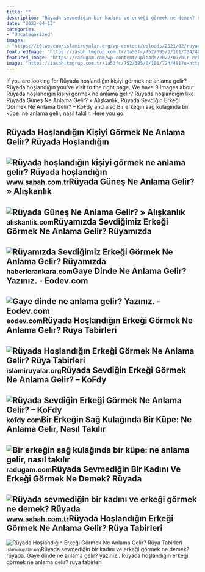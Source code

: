 ```yaml
---
title: ""
description: "Rüyada sevmediğin bir kadını ve erkeği görmek ne demek? rüyada"
date: "2023-04-13"
categories:
- "Uncategorized"
images:
- "https://i0.wp.com/islamiruyalar.org/wp-content/uploads/2021/02/ruyada-hoslandigin-erkegi-mutsuz-gormek.jpg?resize=803%2C401&amp;ssl=1"
featuredImage: "https://iasbh.tmgrup.com.tr/1a53fc/752/395/0/101/724/481?u=https://isbh.tmgrup.com.tr/sbh/2021/09/23/ruyada-sevmedigin-birini-gormek-ne-anlama-gelir-ruyada-sevmedigin-bir-kadini-ve-erkegi-gormek-ne-demek-1632396472470.jpg"
featured_image: "https://radugam.com/wp-content/uploads/2022/07/bir-erkegin-sag-kulaginda-bir-kupe-ne-anlama-gelir-nasil-takilir.jpg"
image: "https://iasbh.tmgrup.com.tr/1a53fc/752/395/0/101/724/481?u=https://isbh.tmgrup.com.tr/sbh/2021/09/23/ruyada-sevmedigin-birini-gormek-ne-anlama-gelir-ruyada-sevmedigin-bir-kadini-ve-erkegi-gormek-ne-demek-1632396472470.jpg"
---
```


If you are looking for Rüyada hoşlandığın kişiyi görmek ne anlama gelir? Rüyada hoşlandığın you've visit to the right page. We have 9 Images about Rüyada hoşlandığın kişiyi görmek ne anlama gelir? Rüyada hoşlandığın like Rüyada Güneş Ne Anlama Gelir? » Alışkanlık, Rüyada Sevdiğin Erkeği Görmek Ne Anlama Gelir? – KoFdy and also Bir erkeğin sağ kulağında bir küpe: ne anlama gelir, nasıl takılır. Here you go:

Rüyada Hoşlandığın Kişiyi Görmek Ne Anlama Gelir? Rüyada Hoşlandığın
--------------------------------------------------------------------

 ![Rüyada hoşlandığın kişiyi görmek ne anlama gelir? Rüyada hoşlandığın](https://iasbh.tmgrup.com.tr/9da119/752/395/0/20/788/435?u=https://isbh.tmgrup.com.tr/sbh/2021/08/30/ruyada-hoslandigin-kisiyi-gormek-ne-anlama-gelir-ruyada-hoslandigin-erkegi-veya-kadini-gormek-ne-demek-1630318211663.jpg) <small>www.sabah.com.tr</small>Rüyada Güneş Ne Anlama Gelir? » Alışkanlık
------------------------------------------

 ![Rüyada Güneş Ne Anlama Gelir? » Alışkanlık](https://aliskanlik.com/wp-content/uploads/2022/04/Ruyada-Gunes-Ne-Anlama-Gelir.jpeg) <small>aliskanlik.com</small>Rüyamızda Sevdiğimiz Erkeği Görmek Ne Anlama Gelir? Rüyamızda
-------------------------------------------------------------

 ![Rüyamızda Sevdiğimiz Erkeği Görmek Ne Anlama Gelir? Rüyamızda](https://static.daktilo.com/sites/415/uploads/2021/09/06/large/ruyada-sevdigi-erkegi-gormek-1630921716.jpg) <small>haberlerankara.com</small>Gaye Dinde Ne Anlama Gelir? Yazınız. - Eodev.com
------------------------------------------------

 ![Gaye dinde ne anlama gelir? Yazınız. - Eodev.com](https://tr-static.eodev.com/files/d68/d2f62034f1b0d840600a35f282ed356f.jpg) <small>eodev.com</small>Rüyada Hoşlandığın Erkeği Görmek Ne Anlama Gelir? Rüya Tabirleri
----------------------------------------------------------------

 ![Rüyada Hoşlandığın Erkeği Görmek Ne Anlama Gelir? Rüya Tabirleri](https://i0.wp.com/islamiruyalar.org/wp-content/uploads/2021/02/ruyada-hoslandigin-erkegi-mutsuz-gormek.jpg?resize=803%2C401&ssl=1) <small>islamiruyalar.org</small>Rüyada Sevdiğin Erkeği Görmek Ne Anlama Gelir? – KoFdy
------------------------------------------------------

 ![Rüyada Sevdiğin Erkeği Görmek Ne Anlama Gelir? – KoFdy](https://kofdy.com/wp-content/uploads/2022/08/ruyada-sevdigin-erkegi-gormek-ne-anlama-gelir-1154-768x402.jpg) <small>kofdy.com</small>Bir Erkeğin Sağ Kulağında Bir Küpe: Ne Anlama Gelir, Nasıl Takılır
------------------------------------------------------------------

 ![Bir erkeğin sağ kulağında bir küpe: ne anlama gelir, nasıl takılır](https://radugam.com/wp-content/uploads/2022/07/bir-erkegin-sag-kulaginda-bir-kupe-ne-anlama-gelir-nasil-takilir.jpg) <small>radugam.com</small>Rüyada Sevmediğin Bir Kadını Ve Erkeği Görmek Ne Demek? Rüyada
--------------------------------------------------------------

 ![Rüyada sevmediğin bir kadını ve erkeği görmek ne demek? Rüyada](https://iasbh.tmgrup.com.tr/1a53fc/752/395/0/101/724/481?u=https://isbh.tmgrup.com.tr/sbh/2021/09/23/ruyada-sevmedigin-birini-gormek-ne-anlama-gelir-ruyada-sevmedigin-bir-kadini-ve-erkegi-gormek-ne-demek-1632396472470.jpg) <small>www.sabah.com.tr</small>Rüyada Hoşlandığın Erkeği Görmek Ne Anlama Gelir? Rüya Tabirleri
----------------------------------------------------------------

 ![Rüyada Hoşlandığın Erkeği Görmek Ne Anlama Gelir? Rüya Tabirleri](https://i0.wp.com/islamiruyalar.org/wp-content/uploads/2021/02/ruyada-hoslandigin-erkegi-baskasiyla-gormek.jpg?resize=808%2C469&ssl=1) <small>islamiruyalar.org</small>Rüyada sevmediğin bir kadını ve erkeği görmek ne demek? rüyada. Gaye dinde ne anlama gelir? yazınız.. Rüyada hoşlandığın erkeği görmek ne anlama gelir? rüya tabirleri
